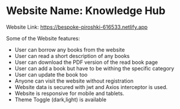 # Website Name: Knowledge Hub

Website Link: https://bespoke-piroshki-616533.netlify.app

Some of the Website features:

- User can borrow any books from the website
- User can read a short description of any books
- User can download the PDF version of the read book page
- User can add a book but have to be withing the specific category
- User can update the book too
- Anyone can visit the website without registration
- Website data is secured with jwt and Axios interceptor is used.
- Website is responsive for mobile and tablets.
- Theme Toggle (dark,light) is available
